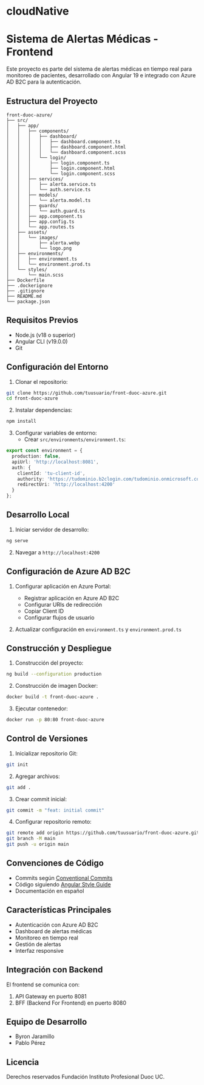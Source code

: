 # cloudNative

# Sistema de Alertas Médicas - Frontend

Este proyecto es parte del sistema de alertas médicas en tiempo real para monitoreo de pacientes, desarrollado con Angular 19 e integrado con Azure AD B2C para la autenticación.

## Estructura del Proyecto
```
front-duoc-azure/
├── src/
│   ├── app/
│   │   ├── components/
│   │   │   ├── dashboard/
│   │   │   │   ├── dashboard.component.ts
│   │   │   │   ├── dashboard.component.html
│   │   │   │   └── dashboard.component.scss
│   │   │   └── login/
│   │   │       ├── login.component.ts
│   │   │       ├── login.component.html
│   │   │       └── login.component.scss
│   │   ├── services/
│   │   │   ├── alerta.service.ts
│   │   │   └── auth.service.ts
│   │   ├── models/
│   │   │   └── alerta.model.ts
│   │   ├── guards/
│   │   │   └── auth.guard.ts
│   │   ├── app.component.ts
│   │   ├── app.config.ts
│   │   └── app.routes.ts
│   ├── assets/
│   │   └── images/
│   │       ├── alerta.webp
│   │       └── logo.png
│   ├── environments/
│   │   ├── environment.ts
│   │   └── environment.prod.ts
│   └── styles/
│       └── main.scss
├── Dockerfile
├── .dockerignore
├── .gitignore
├── README.md
└── package.json
```

## Requisitos Previos

- Node.js (v18 o superior)
- Angular CLI (v19.0.0)
- Git

## Configuración del Entorno

1. Clonar el repositorio:
```bash
git clone https://github.com/tuusuario/front-duoc-azure.git
cd front-duoc-azure
```

2. Instalar dependencias:
```bash
npm install
```

3. Configurar variables de entorno:
   - Crear `src/environments/environment.ts`:
```typescript
export const environment = {
  production: false,
  apiUrl: 'http://localhost:8081',
  auth: {
    clientId: 'tu-client-id',
    authority: 'https://tudominio.b2clogin.com/tudominio.onmicrosoft.com/B2C_1_tu_flujo',
    redirectUri: 'http://localhost:4200'
  }
};
```

## Desarrollo Local

1. Iniciar servidor de desarrollo:
```bash
ng serve
```

2. Navegar a `http://localhost:4200`

## Configuración de Azure AD B2C

1. Configurar aplicación en Azure Portal:
   - Registrar aplicación en Azure AD B2C
   - Configurar URIs de redirección
   - Copiar Client ID
   - Configurar flujos de usuario

2. Actualizar configuración en `environment.ts` y `environment.prod.ts`

## Construcción y Despliegue

1. Construcción del proyecto:
```bash
ng build --configuration production
```

2. Construcción de imagen Docker:
```bash
docker build -t front-duoc-azure .
```

3. Ejecutar contenedor:
```bash
docker run -p 80:80 front-duoc-azure
```

## Control de Versiones

1. Inicializar repositorio Git:
```bash
git init
```

2. Agregar archivos:
```bash
git add .
```

3. Crear commit inicial:
```bash
git commit -m "feat: initial commit"
```

4. Configurar repositorio remoto:
```bash
git remote add origin https://github.com/tuusuario/front-duoc-azure.git
git branch -M main
git push -u origin main
```

## Convenciones de Código

- Commits según [Conventional Commits](https://www.conventionalcommits.org/)
- Código siguiendo [Angular Style Guide](https://angular.io/guide/styleguide)
- Documentación en español

## Características Principales

- Autenticación con Azure AD B2C
- Dashboard de alertas médicas
- Monitoreo en tiempo real
- Gestión de alertas
- Interfaz responsive

## Integración con Backend

El frontend se comunica con:
1. API Gateway en puerto 8081
2. BFF (Backend For Frontend) en puerto 8080

## Equipo de Desarrollo

- Byron Jaramillo
- Pablo Pérez

## Licencia

Derechos reservados Fundación Instituto Profesional Duoc UC.
